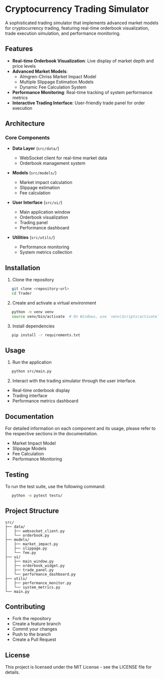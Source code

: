 # Cryptocurrency Trading Simulator

A sophisticated trading simulator that implements advanced market models for cryptocurrency trading, featuring real-time orderbook visualization, trade execution simulation, and performance monitoring.

## Features

- **Real-time Orderbook Visualization**: Live display of market depth and price levels
- **Advanced Market Models**:
  - Almgren-Chriss Market Impact Model
  - Multiple Slippage Estimation Models
  - Dynamic Fee Calculation System
- **Performance Monitoring**: Real-time tracking of system performance metrics
- **Interactive Trading Interface**: User-friendly trade panel for order execution

## Architecture

### Core Components

- **Data Layer** (`src/data/`)
  - WebSocket client for real-time market data
  - Orderbook management system

- **Models** (`src/models/`)
  - Market impact calculation
  - Slippage estimation
  - Fee calculation

- **User Interface** (`src/ui/`)
  - Main application window
  - Orderbook visualization
  - Trading panel
  - Performance dashboard

- **Utilities** (`src/utils/`)
  - Performance monitoring
  - System metrics collection

## Installation

1. Clone the repository
```bash
   git clone <repository-url>
   cd Trader
```   

2. Create and activate a virtual environment
```bash
   python -m venv venv
   source venv/bin/activate  # On Windows, use `venv\Scripts\activate`
```
3. Install dependencies
```bash
   pip install -r requirements.txt
``` 

## Usage
1. Run the application
```bash
   python src/main.py
```
2. Interact with the trading simulator through the user interface.
- Real-time orderbook display
- Trading interface
- Performance metrics dashboard

## Documentation
For detailed information on each component and its usage, please refer to the respective sections in the documentation.
- Market Impact Model
- Slippage Models
- Fee Calculation
- Performance Monitoring

## Testing
To run the test suite, use the following command:
```bash
   python -m pytest tests/ 
```

## Project Structure
```
src/
├── data/
│   ├── websocket_client.py
│   └── orderbook.py
├── models/
│   ├── market_impact.py
│   ├── slippage.py
│   └── fee.py
├── ui/
│   ├── main_window.py
│   ├── orderbook_widget.py
│   ├── trade_panel.py
│   └── performance_dashboard.py
├── utils/
│   ├── performance_monitor.py
│   └── system_metrics.py
└── main.py
```

## Contributing
- Fork the repository
- Create a feature branch
- Commit your changes
- Push to the branch
- Create a Pull Request

## License
This project is licensed under the MIT License - see the LICENSE file for details.

